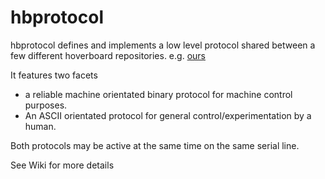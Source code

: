 # hbprotocol

hbprotocol defines and implements a low level protocol shared between a few different hoverboard repositories. e.g. [ours](https://github.com/bipropellant/bipropellant-hoverboard-firmware)

It features two facets

* a reliable machine orientated binary protocol for machine control purposes.
* An ASCII orientated protocol for general control/experimentation by a human.

Both protocols may be active at the same time on the same serial line.

See Wiki for more details
